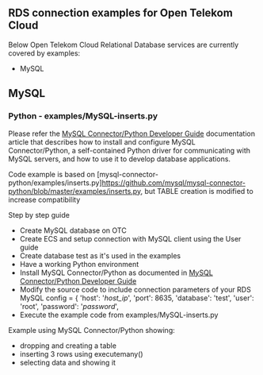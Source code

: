 ## RDS connection examples for Open Telekom Cloud ##
Below Open Telekom Cloud Relational Database services are currently covered by examples:
- MySQL


## MySQL ##

### Python - examples/MySQL-inserts.py ###
Please refer the [MySQL Connector/Python Developer Guide](https://dev.mysql.com/doc/connector-python/en/) documentation article that describes how to install and configure MySQL Connector/Python, a self-contained Python driver for communicating with MySQL servers, and how to use it to develop database applications. 

Code example is based on [mysql-connector-python/examples/inserts.py]https://github.com/mysql/mysql-connector-python/blob/master/examples/inserts.py, but TABLE creation is modified to increase compatibility

Step by step guide
- Create MySQL database on OTC 
- Create ECS and setup connection with MySQL client using the User guide
- Create database test as it's used in the examples
- Have a working Python environment
- Install MySQL Connector/Python as documented in [MySQL Connector/Python Developer Guide](https://dev.mysql.com/doc/connector-python/en/)
- Modify the source code to include connection parameters of your RDS MySQL
    config = {
        'host': '_host_ip_',
        'port': 8635,
        'database': 'test',
        'user': 'root',
        'password': '_password_',
- Execute the example code from examples/MySQL-inserts.py

Example using MySQL Connector/Python showing:
* dropping and creating a table
* inserting 3 rows using executemany()
* selecting data and showing it

